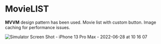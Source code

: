 # MovieLIST

**MVVM** design pattern has been used.
Movie list with custom button. Image caching for performance issues.

![Simulator Screen Shot - iPhone 13 Pro Max - 2022-06-28 at 10 16 07](https://user-images.githubusercontent.com/54404231/176117684-23d1e6fe-b95a-488d-b396-f079b5fb44c2.png)



